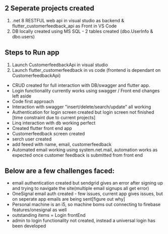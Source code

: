 2 Seperate projects created
----------------------------
1. .net 8 RESTFUL web api in visual studio as backend & flutter_customerfeedback_api  as Front in VS Code
2. DB locally created using MS SQL - 2 tables created (dbo.UserInfo & dbo.users)

Steps to Run app
-----------------
 1. Launch CustomerfeedbackApi in visual studio
 2. Launch flutter_customerfeedback in vs code (frontend is dependant on CustomerfeedbackApi)
- CRUD created for full interaction with DB/swagger and flutter app. 
- Login functionality currently works using swagger / Front end changes left aside 
- Code first approach
- Interaction with swagger "insert/delete/search/update" all working
- Authentication for login screen created but login screen not finished [time constraint due to current projects]
- Linq interaction with db working perfect
- Created flutter front end app
- Customerfeedback screen created
- serch user created
- add feeed with name, email, customerfeedback
- Automated email working using system.net.mail, automation works as expected once customer feedback is submitted from front end

Below are a few challenges faced:
----------------------------------
- email authentication created but sendgrid gives an error after signing up and trying to navigate the site(multiple email signups all get error)
- OneSignal email auth created - few issues, current app gives issues, but on seperate app emails are being sent[figure out why]
- Personal machine is an i5, so machine boms out connecting to firebase features/onesignal as well
- outstanding items = Login frontEnd
- admin to login functionality not created, instead a universal login has been developed

